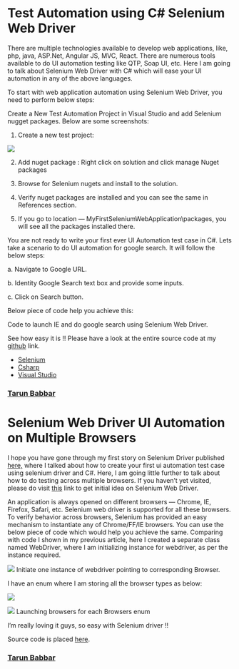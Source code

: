 # Test Automation using C# Selenium Web Driver

There are multiple technologies available to develop web applications, like,
php, java, ASP.Net, Angular JS, MVC, React. There are numerous tools available
to do UI automation testing like QTP, Soap UI, etc. Here I am going to talk
about Selenium Web Driver with C# which will ease your UI automation in any of
the above languages.

To start with web application automation using Selenium Web Driver, you need to
perform below steps:

Create a New Test Automation Project in Visual Studio and add Selenium nugget
packages. Below are some screenshots:

1.  Create a new test project:

![](https://cdn-images-1.medium.com/max/800/1*re8ZyKWVJ5LBUSsYCwntpQ.png)

2. Add nuget package : Right click on solution and click manage Nuget packages

3. Browse for Selenium nugets and install to the solution.

4. Verify nuget packages are installed and you can see the same in References
section.

5. If you go to location — MyFirstSeleniumWebApplication\packages, you will see
all the packages installed there.

You are not ready to write your first ever UI Automation test case in C#. Lets
take a scenario to do UI automation for google search. It will follow the below
steps:

a. Navigate to Google URL.

b. Identity Google Search text box and provide some inputs.

c. Click on Search button.

Below piece of code help you achieve this:

<span class="figcaption_hack">Code to launch IE and do google search using Selenium Web Driver.</span>

See how easy it is !! Please have a look at the entire source code at my
[github](https://github.com/TarunBabbar/SeleniumTestAutomationUsingWebDriver)
link.

* [Selenium](https://medium.com/tag/selenium?source=post)
* [Csharp](https://medium.com/tag/csharp?source=post)
* [Visual Studio](https://medium.com/tag/visual-studio?source=post)

### [Tarun Babbar](https://medium.com/@IamTarunBabbar)


# Selenium Web Driver UI Automation on Multiple Browsers

I hope you have gone through my first story on Selenium Driver published
[here,](https://medium.com/@IamTarunBabbar/test-automation-using-c-selenium-web-driver-c195c3d4c273)
where I talked about how to create your first ui automation test case using
selenium driver and C#. Here, I am going little further to talk about how to do
testing across multiple browsers. If you haven’t yet visited, please do visit
[this](https://medium.com/@IamTarunBabbar/test-automation-using-c-selenium-web-driver-c195c3d4c273)
link to get initial idea on Selenium Web Driver.

An application is always opened on different browsers — Chrome, IE, Firefox,
Safari, etc. Selenium web driver is supported for all these browsers. To verify
behavior across browsers, Selenium has provided an easy mechanism to instantiate
any of Chrome/FF/IE browsers. You can use the below piece of code which would
help you achieve the same. Comparing with code I shown in my previous article,
here I created a separate class named WebDriver, where I am initializing
instance for webdriver, as per the instance required.

![](https://cdn-images-1.medium.com/max/800/1*6Lx4Z3eS7_8w5NCawqk28w.png)
<span class="figcaption_hack">Initiate one instance of webdriver pointing to corresponding Browser.</span>

I have an enum where I am storing all the browser types as below:

![](https://cdn-images-1.medium.com/max/800/1*KWU3KiD8EwbZeaxSNpvH_g.png)

![](https://cdn-images-1.medium.com/max/800/1*BiQsgHJ598F7ax6oqSxUWQ.png)
<span class="figcaption_hack">Launching browsers for each Browsers enum</span>

I’m really loving it guys, so easy with Selenium driver !!

Source code is placed
[here](https://github.com/TarunBabbar/SeleniumTestAutomationUsingWebDriver).

### [Tarun Babbar](https://medium.com/@IamTarunBabbar)
